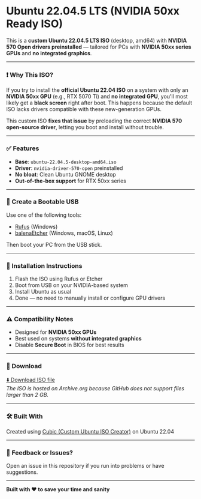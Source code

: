 # Ubuntu 22.04.5 LTS (NVIDIA 50xx Ready ISO)

This is a **custom Ubuntu 22.04.5 LTS ISO** (desktop, amd64) with **NVIDIA 570 Open drivers preinstalled** — tailored for PCs with **NVIDIA 50xx series GPUs** and **no integrated graphics**.

---

### ❗ Why This ISO?

If you try to install the **official Ubuntu 22.04 ISO** on a system with only an **NVIDIA 50xx GPU** (e.g., RTX 5070 Ti) and **no integrated GPU**, you'll most likely get a **black screen** right after boot. This happens because the default ISO lacks drivers compatible with these new-generation GPUs.

This custom ISO **fixes that issue** by preloading the correct **NVIDIA 570 open-source driver**, letting you boot and install without trouble.

---

### ✅ Features

- **Base**: `ubuntu-22.04.5-desktop-amd64.iso`
- **Driver**: `nvidia-driver-570-open` preinstalled
- **No bloat**: Clean Ubuntu GNOME desktop
- **Out-of-the-box support** for RTX 50xx series

---

### 💾 Create a Bootable USB

Use one of the following tools:

- [Rufus](https://rufus.ie/) (Windows)
- [balenaEtcher](https://www.balena.io/etcher/) (Windows, macOS, Linux)

Then boot your PC from the USB stick.

---

### 🚀 Installation Instructions

1. Flash the ISO using Rufus or Etcher
2. Boot from USB on your NVIDIA-based system
3. Install Ubuntu as usual
4. Done — no need to manually install or configure GPU drivers

---

### ⚠️ Compatibility Notes

- Designed for **NVIDIA 50xx GPUs**
- Best used on systems **without integrated graphics**
- Disable **Secure Boot** in BIOS for best results

---

### 🔽 Download

[⬇️ Download ISO file](https://archive.org/details/ubuntu-22.04.5-2025.07.01-desktop-amd64)  
*The ISO is hosted on Archive.org because GitHub does not support files larger than 2 GB.*

---

### 🛠 Built With

Created using [Cubic (Custom Ubuntu ISO Creator)](https://launchpad.net/cubic) on Ubuntu 22.04

---

### 📨 Feedback or Issues?

Open an issue in this repository if you run into problems or have suggestions.

---

**Built with ❤️ to save your time and sanity**
